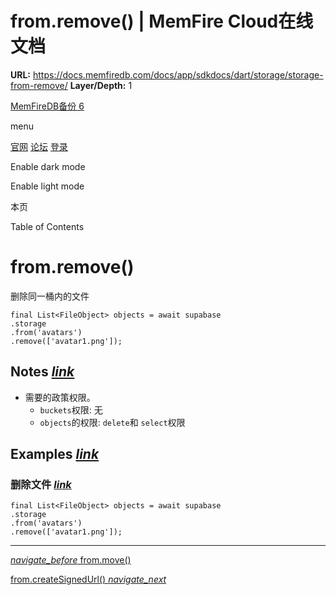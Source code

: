 # from.remove() | MemFire Cloud在线文档

**URL:** https://docs.memfiredb.com/docs/app/sdkdocs/dart/storage/storage-from-remove/
**Layer/Depth:** 1

[MemFireDB备份 6](/)

menu

[官网](https://memfiredb.com/)
[论坛](https://community.memfiredb.com/)
[登录](https://cloud.memfiredb.com/auth/login)

Enable dark mode

Enable light mode

本页

Table of Contents

# from.remove()

删除同一桶内的文件

```
final List<FileObject> objects = await supabase
.storage
.from('avatars')
.remove(['avatar1.png']);
```

## Notes [*link*](#notes)

* 需要的政策权限。
  + `buckets`权限: 无
  + `objects`的权限: `delete`和 `select`权限

## Examples [*link*](#examples)

### 删除文件 [*link*](#%e5%88%a0%e9%99%a4%e6%96%87%e4%bb%b6)

```
final List<FileObject> objects = await supabase
.storage
.from('avatars')
.remove(['avatar1.png']);
```

---

[*navigate\_before* from.move()](/docs/app/sdkdocs/dart/storage/storage-from-move/)

[from.createSignedUrl() *navigate\_next*](/docs/app/sdkdocs/dart/storage/storage-from-createsignedurl/)